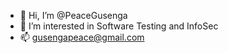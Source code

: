 - 👋 Hi, I’m @PeaceGusenga
- 👀 I’m interested in Software Testing and InfoSec
- 📫  gusengapeace@gmail.com
